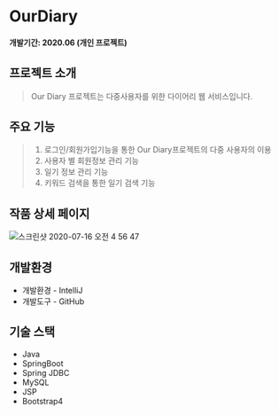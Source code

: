 # OurDiary
#### 개발기간: 2020.06 (개인 프로젝트)

## 프로젝트 소개
> Our Diary 프로젝트는 다중사용자를 위한 다이어리 웹 서비스입니다. 

## 주요 기능
> 1. 로그인/회원가입기능을 통한 Our Diary프로젝트의 다중 사용자의 이용
> 2. 사용자 별 회원정보 관리 기능
> 3. 일기 정보 관리 기능
> 4. 키워드 검색을 통한 일기 검색 기능

## 작품 상세 페이지
![스크린샷 2020-07-16 오전 4 56 47](https://user-images.githubusercontent.com/31677736/87589835-d387e180-c720-11ea-9095-639b4d25fdd4.png)

## 개발환경
* 개발환경 - IntelliJ
* 개발도구 - GitHub

## 기술 스택
* Java
* SpringBoot
* Spring JDBC
* MySQL
* JSP
* Bootstrap4





